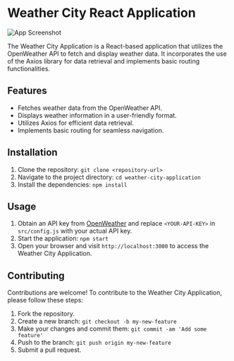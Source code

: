 # Weather City React Application
![App Screenshot](https://drive.google.com/u/0/uc?id=1oX2OFF8bI_Vr2HYkrmaml2g--7qVyOwu&export=download)

The Weather City Application is a React-based application that utilizes the OpenWeather API to fetch and display weather data. It incorporates the use of the Axios library for data retrieval and implements basic routing functionalities.

## Features

- Fetches weather data from the OpenWeather API.
- Displays weather information in a user-friendly format.
- Utilizes Axios for efficient data retrieval.
- Implements basic routing for seamless navigation.

## Installation

1. Clone the repository: `git clone <repository-url>`
2. Navigate to the project directory: `cd weather-city-application`
3. Install the dependencies: `npm install`

## Usage

1. Obtain an API key from [OpenWeather](https://openweathermap.org/) and replace `<YOUR-API-KEY>` in `src/config.js` with your actual API key.
2. Start the application: `npm start`
3. Open your browser and visit `http://localhost:3000` to access the Weather City Application.

## Contributing

Contributions are welcome! To contribute to the Weather City Application, please follow these steps:

1. Fork the repository.
2. Create a new branch: `git checkout -b my-new-feature`
3. Make your changes and commit them: `git commit -am 'Add some feature'`
4. Push to the branch: `git push origin my-new-feature`
5. Submit a pull request.




